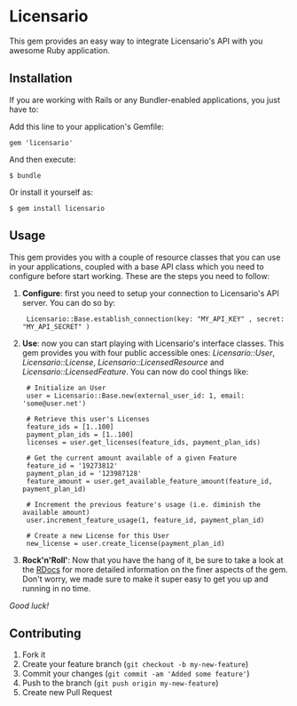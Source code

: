 # Licensario

This gem provides an easy way to integrate Licensario's API with you awesome Ruby application.

## Installation

If you are working with Rails or any Bundler-enabled applications, you just have to:

Add this line to your application's Gemfile:

    gem 'licensario'

And then execute:

    $ bundle

Or install it yourself as:

    $ gem install licensario

## Usage

This gem provides you with a couple of resource classes that you can use in your applications, coupled with a 
base API class which you need to configure before start working. These are the steps you need to follow:

1. **Configure**: first you need to setup your connection to Licensario's API server. You can do so by:

        Licensario::Base.establish_connection(key: "MY_API_KEY" , secret: "MY_API_SECRET" )  

2. **Use**: now you can start playing with Licensario's interface classes. This gem provides you with four 
public accessible ones: *Licensario::User*, *Licensario::License*, *Licensario::LicensedResource* and *Licensario::LicensedFeature*. 
You can now do cool things like:

        # Initialize an User
        user = Licensario::Base.new(external_user_id: 1, email: 'some@user.net')

        # Retrieve this user's Licenses
        feature_ids = [1..100]
        payment_plan_ids = [1..100]
        licenses = user.get_licenses(feature_ids, payment_plan_ids)

        # Get the current amount available of a given Feature
        feature_id = '19273812'
        payment_plan_id = '123987128'
        feature_amount = user.get_available_feature_amount(feature_id, payment_plan_id)

        # Increment the previous feature's usage (i.e. diminish the available amount)
        user.increment_feature_usage(1, feature_id, payment_plan_id)

        # Create a new License for this User
        new_license = user.create_license(payment_plan_id)

3. **Rock'n'Roll'**: Now that you have the hang of it, be sure to take a look at the [RDocs](licensario/docs/index.html) for more detailed information 
on the finer aspects of the gem. Don't worry, we made sure to make it super easy to get you up and running in no time.

*Good luck!*

## Contributing

1. Fork it
2. Create your feature branch (`git checkout -b my-new-feature`)
3. Commit your changes (`git commit -am 'Added some feature'`)
4. Push to the branch (`git push origin my-new-feature`)
5. Create new Pull Request
